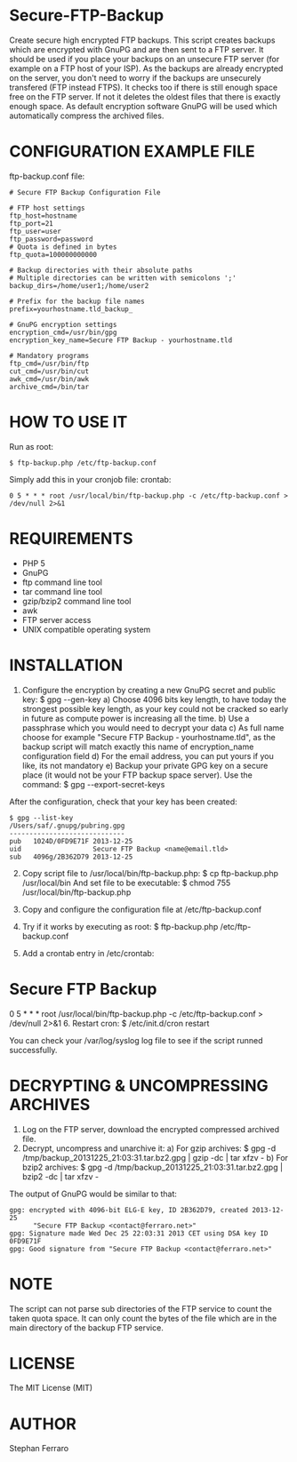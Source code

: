 Secure-FTP-Backup
=================

Create secure high encrypted FTP backups.
This script creates backups which are encrypted with GnuPG and are then sent to a FTP server.
It should be used if you place your backups on an unsecure FTP server (for example on a FTP host of your ISP).
As the backups are already encrypted on the server, you don't need to worry if the backups are unsecurely transfered (FTP instead FTPS).
It checks too if there is still enough space free on the FTP server. If not it deletes the oldest files that there is exactly enough space.
As default encryption software GnuPG will be used which automatically compress the archived files.

CONFIGURATION EXAMPLE FILE
==========================

ftp-backup.conf file:

	# Secure FTP Backup Configuration File
	
	# FTP host settings
	ftp_host=hostname
	ftp_port=21
	ftp_user=user
	ftp_password=password
	# Quota is defined in bytes
	ftp_quota=100000000000
	
	# Backup directories with their absolute paths
	# Multiple directories can be written with semicolons ';'
	backup_dirs=/home/user1;/home/user2
	
	# Prefix for the backup file names
	prefix=yourhostname.tld_backup_
	
	# GnuPG encryption settings
	encryption_cmd=/usr/bin/gpg
	encryption_key_name=Secure FTP Backup - yourhostname.tld
	
	# Mandatory programs
	ftp_cmd=/usr/bin/ftp
	cut_cmd=/usr/bin/cut
	awk_cmd=/usr/bin/awk
	archive_cmd=/bin/tar


HOW TO USE IT
=============

Run as root:

	$ ftp-backup.php /etc/ftp-backup.conf

Simply add this in your cronjob file:
crontab:

	0 5 * * * root /usr/local/bin/ftp-backup.php -c /etc/ftp-backup.conf > /dev/null 2>&1

REQUIREMENTS
============

- PHP 5
- GnuPG
- ftp command line tool
- tar command line tool
- gzip/bzip2 command line tool
- awk
- FTP server access
- UNIX compatible operating system

INSTALLATION
============

1. Configure the encryption by creating a new GnuPG secret and public key:
$ gpg --gen-key
a) Choose 4096 bits key length, to have today the strongest possible key length, as your key could not be cracked so early in future as compute power is increasing all the time.
b) Use a passphrase which you would need to decrypt your data
c) As full name choose for example "Secure FTP Backup - yourhostname.tld", as the backup script will match exactly this name of encryption_name configuration field
d) For the email address, you can put yours if you like, its not mandatory
e) Backup your private GPG key on a secure place (it would not be your FTP backup space server). Use the command:
$ gpg --export-secret-keys

After the configuration, check that your key has been created:

	$ gpg --list-key
	/Users/saf/.gnupg/pubring.gpg
	-----------------------------
	pub   1024D/0FD9E71F 2013-12-25
	uid                  Secure FTP Backup <name@email.tld>
	sub   4096g/2B362D79 2013-12-25

2. Copy script file to /usr/local/bin/ftp-backup.php:
$ cp ftp-backup.php /usr/local/bin
And set file to be executable:
$ chmod 755 /usr/local/bin/ftp-backup.php

3. Copy and configure the configuration file at /etc/ftp-backup.conf
4. Try if it works by executing as root:
$ ftp-backup.php /etc/ftp-backup.conf
5. Add a crontab entry in /etc/crontab:
# Secure FTP Backup
0 5 * * * root /usr/local/bin/ftp-backup.php -c /etc/ftp-backup.conf > /dev/null 2>&1
6. Restart cron:
$ /etc/init.d/cron restart

You can check your /var/log/syslog log file to see if the script runned successfully.

DECRYPTING & UNCOMPRESSING ARCHIVES
===================================

1. Log on the FTP server, download the encrypted compressed archived file.
2. Decrypt, uncompress and unarchive it:
a) For gzip archives:
$ gpg -d /tmp/backup_20131225_21\:03\:31.tar.bz2.gpg | gzip -dc | tar xfzv -
b) For bzip2 archives:
$ gpg -d /tmp/backup_20131225_21\:03\:31.tar.bz2.gpg | bzip2 -dc | tar xfzv -

The output of GnuPG would be similar to that:

	gpg: encrypted with 4096-bit ELG-E key, ID 2B362D79, created 2013-12-25
	      "Secure FTP Backup <contact@ferraro.net>"
	gpg: Signature made Wed Dec 25 22:03:31 2013 CET using DSA key ID 0FD9E71F
	gpg: Good signature from "Secure FTP Backup <contact@ferraro.net>"

NOTE
====

The script can not parse sub directories of the FTP service to count the taken quota space.
It can only count the bytes of the file which are in the main directory of the backup FTP service.

LICENSE
=======

The MIT License (MIT)

AUTHOR
======

Stephan Ferraro